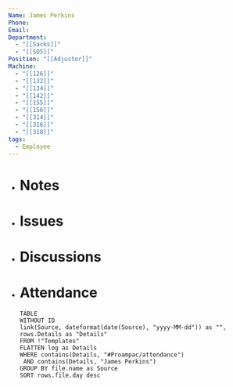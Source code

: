 ```yaml
---
Name: James Perkins
Phone: 
Email: 
Department:
  - "[[Sacks]]"
  - "[[SOS]]"
Position: "[[Adjustor]]"
Machine:
  - "[[126]]"
  - "[[132]]"
  - "[[134]]"
  - "[[142]]"
  - "[[155]]"
  - "[[156]]"
  - "[[314]]"
  - "[[316]]"
  - "[[318]]"
tags:
  - Employee
---
```

- # Notes
- # Issues
- # Discussions
- # Attendance
  
  ```dataview
  TABLE
  WITHOUT ID
  link(Source, dateformat(date(Source), "yyyy-MM-dd")) as "",
  rows.Details as "Details"
  FROM !"Templates"
  FLATTEN log as Details
  WHERE contains(Details, "#Proampac/attendance")
   AND contains(Details, "James Perkins")
  GROUP BY file.name as Source
  SORT rows.file.day desc
  ```